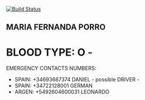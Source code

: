 [![Build Status](https://github.com/peladillas/Contact_info_fer/blob/main/fer.jpg)]()

## MARIA FERNANDA PORRO

# BLOOD TYPE:  O - 

EMERGENCY CONTACTS NUMBERS:

- SPAIN: +34693687374     DANIEL	-  possible DRIVER -
- SPAIN: +34722128001     GERMAN
- ARGEN: +5492604600031   LEONARDO
